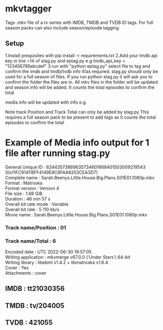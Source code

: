 # mkvtagger
Tags .mkv file of a tv series with IMDB, TMDB and TVDB ID tags. For full season packs can also include season/episode tagging  


## Setup
1.Install prequisites with pip install -r requirements.txt
2.Add your tmdb api key in line ~14 of stag.py and eptag.py
e.g tmdb_api_key = "123456789abcdef"
3.run with "python eptag.py"
select file to tag and confirm the imdb and tmdb/tvdb info if/as required.
stag.py should only be used for a full season of files. If you run python stag.py it will ask you to confirm the folder the files are in. All mkv files in the folder will be updated and season info will be added. It counts the total episodes to confirm the total

media info will be updated with info e.g.

Note track Position and Track Total can only be added by stag.py
This requires a full season pack to be present to add tags as it counts the total episodes to confirm the total

# Example of Media info output for 1 file after running stag.py
General
Unique ID                                : 62443573869635734601668401503009219543 (0x11FC914FBFF4149E8C6FAA8253CEA3D7)   
Complete name                            : Sarah.Beenys.Little.House.Big.Plans.S01E01.1080p.mkv   
Format                                   : Matroska   
Format version                           : Version 4   
File size                                : 1.68 GiB   
Duration                                 : 46 min 57 s   
Overall bit rate mode                    : Variable   
Overall bit rate                         : 5 110 kb/s   
Movie name                               : Sarah.Beenys.Little.House.Big.Plans.S01E01.1080p.mkv   
### Track name/Position                      : 01   
### Track name/Total                         : 6   
Encoded date                             : UTC 2022-06-30 19:57:05   
Writing application                      : mkvmerge v67.0.0 ('Under Stars') 64-bit   
Writing library                          : libebml v1.4.2 + libmatroska v1.6.4   
Cover                                    : Yes  
Attachments                              : cover  
## IMDB                                     : tt21030356   
## TMDB                                     : tv/204005   
## TVDB                                     : 421055   
